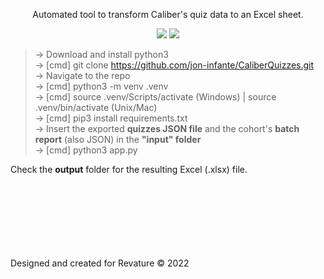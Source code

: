 <p align="center">Automated tool to transform Caliber's quiz data to an Excel sheet.

<p align="center"><img src="https://img.shields.io/badge/Python-3776AB?style=for-the-badge&logo=python&logoColor=white" />
  <img src="https://img.shields.io/badge/Microsoft_Excel-217346?style=for-the-badge&logo=microsoft-excel&logoColor=white" />
  
> &rarr; Download and install python3 <br>
> &rarr; [cmd] git clone https://github.com/jon-infante/CaliberQuizzes.git <br>
> &rarr; Navigate to the repo <br>
> &rarr; [cmd] python3 -m venv .venv <br>
> &rarr; [cmd] source .venv/Scripts/activate (Windows) | source .venv/bin/activate (Unix/Mac) <br>
> &rarr; [cmd] pip3 install requirements.txt <br>
> &rarr; Insert the exported **quizzes JSON file** and the cohort's **batch report** (also JSON) in the **"input" folder** <br>
> &rarr; [cmd] python3 app.py <br>

Check the **output** folder for the resulting Excel (.xlsx) file. <br>

  

<br>
<br>
<br>
<br>
<br>
<br>
<br>
Designed and created for Revature © 2022

